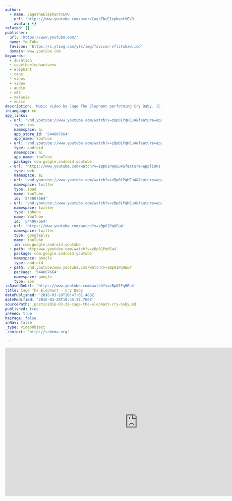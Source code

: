 ```yaml
---
author:
  - name: CageTheElephantVEVO
    url: 'https://www.youtube.com/user/CageTheElephantVEVO'
    avatar: {}
related: []
publisher:
  url: 'https://www.youtube.com/'
  name: YouTube
  favicon: 'https://s.ytimg.com/yts/img/favicon-vflz7uhzw.ico'
  domain: www.youtube.com
keywords:
  - duration
  - cagetheelephantvevo
  - elephant
  - cage
  - views
  - video
  - audio
  - m83
  - melanie
  - music
description: 'Music video by Cage The Elephant performing Cry Baby. (C) 2016 RCA Records, a division of Sony Music Entertainment http://vevo.ly/2cC6tL'
inLanguage: en
app_links:
  - url: 'vnd.youtube://www.youtube.com/watch?v=zBp01PqHEu4&feature=applinks'
    type: ios
    namespace: ai
    app_store_id: '544007664'
    app_name: YouTube
  - url: 'vnd.youtube://www.youtube.com/watch?v=zBp01PqHEu4&feature=applinks'
    type: android
    namespace: ai
    app_name: YouTube
    package: com.google.android.youtube
  - url: 'https://www.youtube.com/watch?v=zBp01PqHEu4&feature=applinks'
    type: web
    namespace: ai
  - url: 'vnd.youtube://www.youtube.com/watch?v=zBp01PqHEu4&feature=applinks'
    namespace: twitter
    type: ipad
    name: YouTube
    id: '544007664'
  - url: 'vnd.youtube://www.youtube.com/watch?v=zBp01PqHEu4&feature=applinks'
    namespace: twitter
    type: iphone
    name: YouTube
    id: '544007664'
  - url: 'https://www.youtube.com/watch?v=zBp01PqHEu4'
    namespace: twitter
    type: googleplay
    name: YouTube
    id: com.google.android.youtube
  - path: http/www.youtube.com/watch?v=zBp01PqHEu4
    package: com.google.android.youtube
    namespace: google
    type: android
  - path: vnd.youtube/www.youtube.com/watch?v=zBp01PqHEu4
    package: '544007664'
    namespace: google
    type: ios
isBasedOnUrl: 'https://www.youtube.com/watch?v=zBp01PqHEu4'
title: Cage The Elephant - Cry Baby
datePublished: '2016-03-28T10:47:01.488Z'
dateModified: '2016-03-28T10:45:37.760Z'
sourcePath: _posts/2016-03-28-cage-the-elephant-cry-baby.md
published: true
inFeed: true
hasPage: false
inNav: false
_type: VideoObject
_context: 'http://schema.org'

---
```

<iframe src="https://cdn.embedly.com/widgets/media.html?src=https%3A%2F%2Fwww.youtube.com%2Fembed%2FzBp01PqHEu4%3Ffeature%3Doembed&amp;url=https%3A%2F%2Fwww.youtube.com%2Fwatch%3Fv%3DzBp01PqHEu4&amp;image=https%3A%2F%2Fi.ytimg.com%2Fvi%2FzBp01PqHEu4%2Fhqdefault.jpg&amp;key=b7d04c9b404c499eba89ee7072e1c4f7&amp;type=text%2Fhtml&amp;schema=youtube" width="854" height="480" scrolling="no" frameborder="0" allowfullscreen="allowfullscreen" style=""></iframe>